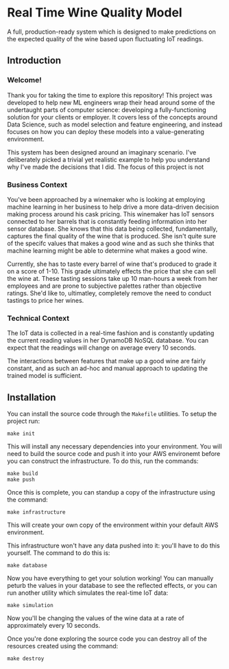 # Real Time Wine Quality Model
A full, production-ready system which is designed to make predictions on the
expected quality of the wine based upon fluctuating IoT readings.


## Introduction

### Welcome!
Thank you for taking the time to explore this repository! This project was 
developed to help new ML engineers wrap their head around some of the 
undertaught parts of computer science: developing a fully-functioning solution
for your clients or employer. It covers less of the concepts around Data Science,
such as model selection and feature engineering, and instead focuses on how you
can deploy these models into a value-generating environment.

This system has been designed around an imaginary scenario. I've deliberately 
picked a trivial yet realistic example to help you understand why I've made the
decisions that I did. The focus of this project is not 

### Business Context
You've been approached by a winemaker who is looking at employing machine 
learning in her business to help drive a more data-driven decision making 
process around his cask pricing. This winemaker has IoT sensors connected to
her barrels that is constantly feeding information into her sensor database.
She knows that this data being collected, fundamentally, captures the final 
quality of the wine that is produced. She isn't quite sure of the specifc values
that makes a good wine and as such she thinks that machine learning might be 
able to determine what makes a good wine.

Currently, she has to taste every barrel of wine that's produced to grade it on
a score of 1-10. This grade ultimately effects the price that she can sell the
wine at. These tasting sessions take up 10 man-hours a week from her employees
and are prone to subjective palettes rather than objective ratings. She'd like
to, ultimatley, completely remove the need to conduct tastings to price her 
wines.

### Technical Context
The IoT data is collected in a real-time fashion and is constantly updating 
the current reading values in her DynamoDB NoSQL database. You can expect that
the readings will change on average every 10 seconds.

The interactions between features that make up a good wine are fairly constant,
and as such an ad-hoc and manual approach to updating the trained model is 
sufficient.


## Installation
You can install the source code through the `Makefile` utilities. To setup the
project run:

```
make init
```

This will install any necessary dependencies into your environment. You will
need to build the source code and push it into your AWS environemt before you 
can construct the infrastructure. To do this, run the commands:

```
make build
make push
```

Once this is complete, you can standup a copy of the infrastructure using the 
command:

```
make infrastructure
```

This will create your own copy of the environment within your default AWS
environment.

This infrastructure won't have any data pushed into it: you'll have to do this
yourself. The command to do this is:

```
make database
```

Now you have everything to get your solution working! You can manually peturb
the values in your database to see the reflected effects, or you can run another
utility which simulates the real-time IoT data:

```
make simulation
```

Now you'll be changing the values of the wine data at a rate of approximately 
every 10 seconds. 

Once you're done exploring the source code you can destroy all of the resources
created using the command:

```
make destroy
```